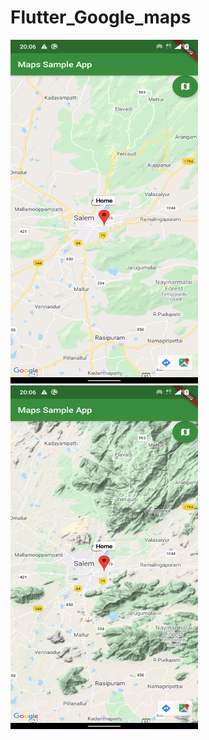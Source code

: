 # Flutter_Google_maps
<img src="https://raw.githubusercontent.com/arunramarumugam25/flutter_Googlemaps/master/Screenshot_20200410-200603.png" width="300" height="550" />
<img src="https://raw.githubusercontent.com/arunramarumugam25/flutter_Googlemaps/master/Screenshot_20200410-200611.png" width="300" height="550" />

